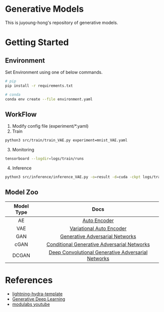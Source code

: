 # Generative Models

This is juyoung-hong's repository of generative models.

# Getting Started

## Environment

Set Environment using one of below commands.

```bash
# pip
pip install -r requirements.txt

# conda
conda env create --file environment.yaml
```

## WorkFlow

1. Modify config file (experiment/*.yaml)
2. Train
```bash
python3 src/train/train_VAE.py experiment=mnist_VAE.yaml
```
3. Monitoring
```bash
tensorboard --logdir=logs/train/runs
```
4. Inference
```bash
python3 src/inference/inference_VAE.py -o=result -d=cuda -ckpt logs/train/runs/2023-11-03_12-37-21/ckpt/model/epoch_29.pth
```

## Model Zoo

|Model Type|Docs|
|:---:|:---:|
|AE|[Auto Encoder](docs/AutoEncoder.md)|
|VAE|[Variational Auto Encoder](docs/VariationalAutoEncoder.md)|
|GAN|[Generative Adversarial Networks](docs/GAN.md)|
|cGAN|[Conditional Generative Adversarial Networks](docs/cGAN.md)|
|DCGAN|[Deep Convolutional Generative Adversarial Networks](docs/DCGAN.md)|

# References

- [lightning-hydra-template](https://github.com/ashleve/lightning-hydra-template)
- [Generative Deep Learning](https://www.oreilly.com/library/view/generative-deep-learning/9781492041931/)
- [modulabs youtube](https://www.youtube.com/watch?v=vZdEGcLU_8U)
